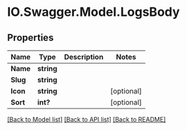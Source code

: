 # IO.Swagger.Model.LogsBody
## Properties

Name | Type | Description | Notes
------------ | ------------- | ------------- | -------------
**Name** | **string** |  | 
**Slug** | **string** |  | 
**Icon** | **string** |  | [optional] 
**Sort** | **int?** |  | [optional] 

[[Back to Model list]](../README.md#documentation-for-models) [[Back to API list]](../README.md#documentation-for-api-endpoints) [[Back to README]](../README.md)


